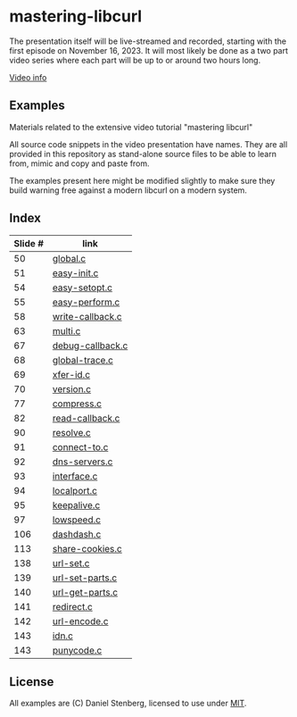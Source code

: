 # mastering-libcurl

The presentation itself will be live-streamed and recorded, starting
with the first episode on November 16, 2023. It will most likely be
done as a two part video series where each part will be up to or around
two hours long.

[Video info](https://daniel.haxx.se/blog/2023/11/01/mastering-libcurl/)

## Examples

Materials related to the extensive video tutorial "mastering libcurl"

All source code snippets in the video presentation have names. They are all
provided in this repository as stand-alone source files to be able to learn
from, mimic and copy and paste from.

The examples present here might be modified slightly to make sure they
build warning free against a modern libcurl on a modern system.

## Index

| Slide # | link                                 |
|---------|--------------------------------------|
| 50      | [global.c](global.c)                 |
| 51      | [easy-init.c](easy-init.c)           |
| 54      | [easy-setopt.c](easy-setopt.c)       |
| 55      | [easy-perform.c](easy-perform.c)     |
| 58      | [write-callback.c](write-callback.c) |
| 63      | [multi.c](multi.c)                   |
| 67      | [debug-callback.c](debug-callback.c) |
| 68      | [global-trace.c](global-trace.c)     |
| 69      | [xfer-id.c](xfer-id.c)               |
| 70      | [version.c](version.c)               |
| 77      | [compress.c](compress.c)             |
| 82      | [read-callback.c](read-callback.c)   |
| 90      | [resolve.c](resolve.c)               |
| 91      | [connect-to.c](connect-to.c)         |
| 92      | [dns-servers.c](dns-servers.c)       |
| 93      | [interface.c](interface.c)           |
| 94      | [localport.c](localport.c)           |
| 95      | [keepalive.c](keepalive.c)           |
| 97      | [lowspeed.c](lowspeed.c)             |
| 106     | [dashdash.c](dashdash.c)             |
| 113     | [share-cookies.c](share-cookies.c)   |
| 138     | [url-set.c](url-set.c)               |
| 139     | [url-set-parts.c](url-set-parts.c)   |
| 140     | [url-get-parts.c](url-get-parts.c)   |
| 141     | [redirect.c](redirect.c)             |
| 142     | [url-encode.c](url-encode.c)         |
| 143     | [idn.c](idn.c)                       |
| 143     | [punycode.c](punycode.c)             |

## License

All examples are (C) Daniel Stenberg, licensed to use under [MIT](LICENSE).
